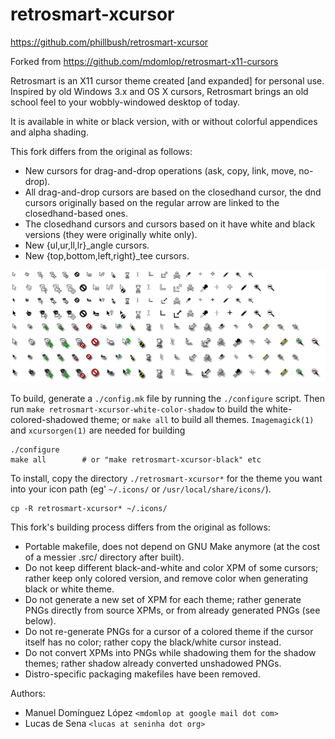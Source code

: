 #                          retrosmart-xcursor

<https://github.com/phillbush/retrosmart-xcursor>

Forked from <https://github.com/mdomlop/retrosmart-x11-cursors>

Retrosmart is an X11 cursor theme created [and expanded] for personal use.
Inspired by old Windows 3.x and OS X cursors, Retrosmart brings an old
school feel to your wobbly-windowed desktop of today.

It is available in white or black version, with or without colorful
appendices and alpha shading.

This fork differs from the original as follows:
* New cursors for drag-and-drop operations (ask, copy, link, move, no-drop).
* All drag-and-drop cursors are based on the closedhand cursor,
  the dnd cursors originally based on the regular arrow are linked to
  the closedhand-based ones.
* The closedhand cursors and cursors based on it have white and black
  versions (they were originally white only).
* New {ul,ur,ll,lr}_angle cursors.
* New {top,bottom,left,right}_tee cursors.

![demo](./demo.png)

To build, generate a `./config.mk` file by running the `./configure`
script.  Then run `make retrosmart-xcursor-white-color-shadow` to build
the white-colored-shadowed theme; or `make all` to build all themes.
`Imagemagick(1)` and `xcursorgen(1)` are needed for building

	./configure
	make all        # or "make retrosmart-xcursor-black" etc

To install, copy the directory `./retrosmart-xcursor*` for the theme you
want into your icon path (eg' `~/.icons/` or `/usr/local/share/icons/`).

	cp -R retrosmart-xcursor* ~/.icons/

This fork's building process differs from the original as follows:
* Portable makefile, does not depend on GNU Make anymore (at the cost of
  a messier .src/ directory after built).
* Do not keep different black-and-white and color XPM of some cursors;
  rather keep only colored version, and remove color when generating
  black or white theme.
* Do not generate a new set of XPM for each theme; rather generate PNGs
  directly from source XPMs, or from already generated PNGs (see below).
* Do not re-generate PNGs for a cursor of a colored theme if the cursor
  itself has no color; rather copy the black/white cursor instead.
* Do not convert XPMs into PNGs while shadowing them for the shadow themes;
  rather shadow already converted unshadowed PNGs.
* Distro-specific packaging makefiles have been removed.

Authors:
* Manuel Domínguez López `<mdomlop at google mail dot com>`
* Lucas de Sena `<lucas at seninha dot org>`
